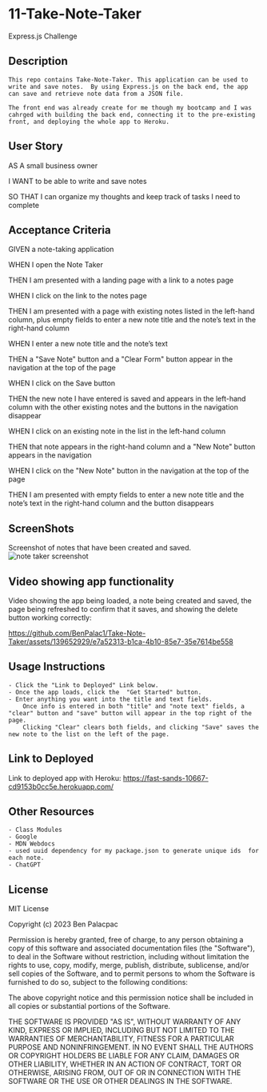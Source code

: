 # 11-Take-Note-Taker
Express.js Challenge

## Description
    This repo contains Take-Note-Taker. This application can be used to write and save notes.  By using Express.js on the back end, the app can save and retrieve note data from a JSON file.

    The front end was already create for me though my bootcamp and I was cahrged with building the back end, connecting it to the pre-existing front, and deploying the whole app to Heroku.


## User Story
AS A small business owner

I WANT to be able to write and save notes

SO THAT I can organize my thoughts and keep track of tasks I need to complete

## Acceptance Criteria
GIVEN a note-taking application

WHEN I open the Note Taker

THEN I am presented with a landing page with a link to a notes page

WHEN I click on the link to the notes page

THEN I am presented with a page with existing notes listed in the left-hand column, plus empty fields to enter a new note title and the note’s text in the right-hand column

WHEN I enter a new note title and the note’s text

THEN a "Save Note" button and a "Clear Form" button appear in the navigation at the top of the page

WHEN I click on the Save button

THEN the new note I have entered is saved and appears in the left-hand column with the other existing notes and the buttons in the navigation disappear

WHEN I click on an existing note in the list in the left-hand column

THEN that note appears in the right-hand column and a "New Note" button appears in the navigation

WHEN I click on the "New Note" button in the navigation at the top of the page

THEN I am presented with empty fields to enter a new note title and the note’s text in the right-hand column and the button disappears

## ScreenShots

Screenshot of notes that have been created and saved.
![note taker screenshot](https://github.com/BenPalac1/Take-Note-Taker/assets/139652929/182e954f-1e2e-4608-9d6c-ed401ecba1ef)


## Video showing app functionality

Video showing the app being loaded, a note being created and saved, the page being refreshed to confirm that it saves, and showing the delete button working correctly:


https://github.com/BenPalac1/Take-Note-Taker/assets/139652929/e7a52313-b1ca-4b10-85e7-35e7614be558




## Usage Instructions
    - Click the "Link to Deployed" Link below.
    - Once the app loads, click the  "Get Started" button.
    - Enter anything you want into the title and text fields.  
        Once info is entered in both "title" and "note text" fields, a "clear" button and "save" button will appear in the top right of the page.
        Clicking "Clear" clears both fields, and clicking "Save" saves the new note to the list on the left of the page.

## Link to Deployed
Link to deployed app with Heroku: https://fast-sands-10667-cd9153b0cc5e.herokuapp.com/

## Other Resources
    - Class Modules
    - Google
    - MDN Webdocs
    - used uuid dependency for my package.json to generate unique ids  for each note.
    - ChatGPT

## License 
MIT License

Copyright (c) 2023 Ben Palacpac

Permission is hereby granted, free of charge, to any person obtaining a copy of this software and associated documentation files (the "Software"), to deal in the Software without restriction, including without limitation the rights to use, copy, modify, merge, publish, distribute, sublicense, and/or sell copies of the Software, and to permit persons to whom the Software is furnished to do so, subject to the following conditions:

The above copyright notice and this permission notice shall be included in all copies or substantial portions of the Software.

THE SOFTWARE IS PROVIDED "AS IS", WITHOUT WARRANTY OF ANY KIND, EXPRESS OR IMPLIED, INCLUDING BUT NOT LIMITED TO THE WARRANTIES OF MERCHANTABILITY, FITNESS FOR A PARTICULAR PURPOSE AND NONINFRINGEMENT. IN NO EVENT SHALL THE AUTHORS OR COPYRIGHT HOLDERS BE LIABLE FOR ANY CLAIM, DAMAGES OR OTHER LIABILITY, WHETHER IN AN ACTION OF CONTRACT, TORT OR OTHERWISE, ARISING FROM, OUT OF OR IN CONNECTION WITH THE SOFTWARE OR THE USE OR OTHER DEALINGS IN THE SOFTWARE.
